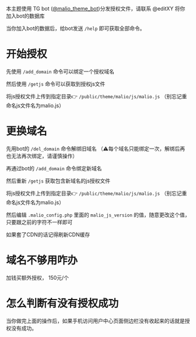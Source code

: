 本主题使用 TG bot ([@malio_theme_bot](https://t.me/malio_theme_bot))分发授权文件，请联系 @editXY 将你加入bot的数据库

当你加入bot的数据后，给bot发送 `/help` 即可获取全部命令。

# 开始授权
先使用 `/add_domain` 命令可以绑定一个授权域名

然后使用 `/getjs` 命令可以获取到授权js文件

将js授权文件上传到指定目录👉 `/public/theme/malio/js/malio.js` （别忘记重命名js文件名为malio.js）

# 更换域名
先用bot的 `/del_domain` 命令解绑旧域名 （⚠️每个域名只能绑定一次，解绑后再也无法再次绑定，请谨慎操作）

再通过bot的 `/add_domain` 命令绑定新域名

然后重新 `/getjs` 获取包含新域名的js授权文件

将js授权文件上传到指定目录👉 `/public/theme/malio/js/malio.js` （别忘记重命名js文件名为malio.js）

然后编辑 `.malio_config.php` 里面的 `malio_js_version` 的值，随意更改这个值，只要跟之前的字符不一样即可

如果套了CDN的话记得刷新CDN缓存

# 域名不够用咋办
加钱买额外授权， 150元/个

# 怎么判断有没有授权成功
当你做完上面的操作后，如果手机访问用户中心页面侧边栏没有收起来的话就是授权没有成功。